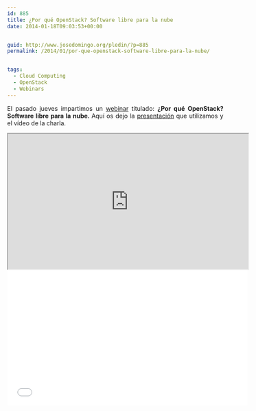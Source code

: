 ```yaml
---
id: 885
title: ¿Por qué OpenStack? Software libre para la nube
date: 2014-01-18T09:03:53+00:00


guid: http://www.josedomingo.org/pledin/?p=885
permalink: /2014/01/por-que-openstack-software-libre-para-la-nube/


tags:
  - Cloud Computing
  - OpenStack
  - Webinars
---
```

<p style="text-align: justify;">
  El pasado jueves impartimos un <a href="http://www.josedomingo.org/pledin/2014/01/openwebinars-por-que-openstack-software-libre-para-la-nube/">webinar</a> titulado: <strong>¿Por qué OpenStack? Software libre para la nube. </strong>Aquí os dejo la <a href="http://www.josedomingo.org/openwebinars">presentación</a> que utilizamos y el vídeo de la charla.
</p>

<iframe src="http://www.josedomingo.org/openwebinars" height="315" width="560"></iframe> <iframe src="//www.youtube.com/embed/3m5LeyI7Bss" height="315" width="560" allowfullscreen="" frameborder="0"></iframe>



<!-- AddThis Advanced Settings generic via filter on the_content -->

<!-- AddThis Share Buttons generic via filter on the_content -->